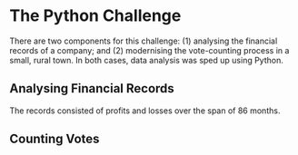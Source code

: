 # The Python Challenge
There are two components for this challenge: (1) analysing the financial records of a company; and (2) modernising the vote-counting process in a small, rural town. In both cases, data analysis was sped up using Python.

## Analysing Financial Records
The records consisted of profits and losses over the span of 86 months. 

## Counting Votes
